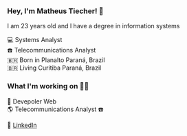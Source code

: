 ### Hey, I'm Matheus Tiecher! 👋

I am 23 years old and I have a degree in information systems

💻 Systems Analyst <br>
:phone: Telecommunications Analyst <br>
🇧🇷 Born in Planalto Paraná, Brazil <br>
🇧🇷 Living Curitiba Paraná, Brazil

### What I'm working on 👨‍💻

🚀 Devepoler Web <br>
🌎 Telecommunications Analyst :phone:

💼 [LinkedIn](https://www.linkedin.com/in/matheustiecher/) <br>
